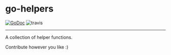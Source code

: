 # go-helpers

[![GoDoc](https://godoc.org/github.com/emirozer/go-helpers?status.png)](https://godoc.org/github.com/emirozer/go-helpers)
![travis](https://travis-ci.org/emirozer/go-helpers.svg?branch=master)


---

A collection of helper functions. 


Contribute however you like :)
